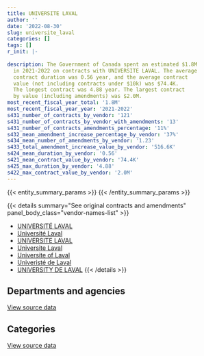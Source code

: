```yaml
---
title: UNIVERSITE LAVAL
author: ''
date: '2022-08-30'
slug: universite_laval
categories: []
tags: []
r_init: |-
  
description: The Government of Canada spent an estimated $1.8M
  in 2021-2022 on contracts with UNIVERSITE LAVAL. The average
  contract duration was 0.56 year, and the average contract
  value (not including contracts under $10k) was $74.4K.
  The longest contract was 4.88 year. The largest contract
  by value (including amendments) was $2.0M.
most_recent_fiscal_year_total: '1.8M'
most_recent_fiscal_year_year: '2021-2022'
s431_number_of_contracts_by_vendor: '121'
s431_number_of_contracts_by_vendor_with_amendments: '13'
s431_number_of_contracts_amendments_percentage: '11%'
s432_mean_amendment_increase_percentage_by_vendor: '37%'
s434_mean_number_of_amendments_by_vendor: '1.23'
s433_total_amendment_increase_value_by_vendor: '516.6K'
s424_mean_duration_by_vendor: '0.56'
s421_mean_contract_value_by_vendor: '74.4K'
s425_max_duration_by_vendor: '4.88'
s422_max_contract_value_by_vendor: '2.0M'
---
```


<script src="/rmarkdown-libs/htmlwidgets/htmlwidgets.js"></script>
<link href="/rmarkdown-libs/datatables-css/datatables-crosstalk.css" rel="stylesheet" />
<script src="/rmarkdown-libs/datatables-binding/datatables.js"></script>
<script src="/rmarkdown-libs/jquery/jquery-3.6.0.min.js"></script>
<link href="/rmarkdown-libs/dt-core-bootstrap/css/dataTables.bootstrap.min.css" rel="stylesheet" />
<link href="/rmarkdown-libs/dt-core-bootstrap/css/dataTables.bootstrap.extra.css" rel="stylesheet" />
<script src="/rmarkdown-libs/dt-core-bootstrap/js/jquery.dataTables.min.js"></script>
<script src="/rmarkdown-libs/dt-core-bootstrap/js/dataTables.bootstrap.min.js"></script>
<link href="/rmarkdown-libs/crosstalk/css/crosstalk.min.css" rel="stylesheet" />
<script src="/rmarkdown-libs/crosstalk/js/crosstalk.min.js"></script>
<script src="/rmarkdown-libs/htmlwidgets/htmlwidgets.js"></script>
<link href="/rmarkdown-libs/datatables-css/datatables-crosstalk.css" rel="stylesheet" />
<script src="/rmarkdown-libs/datatables-binding/datatables.js"></script>
<script src="/rmarkdown-libs/jquery/jquery-3.6.0.min.js"></script>
<link href="/rmarkdown-libs/dt-core-bootstrap/css/dataTables.bootstrap.min.css" rel="stylesheet" />
<link href="/rmarkdown-libs/dt-core-bootstrap/css/dataTables.bootstrap.extra.css" rel="stylesheet" />
<script src="/rmarkdown-libs/dt-core-bootstrap/js/jquery.dataTables.min.js"></script>
<script src="/rmarkdown-libs/dt-core-bootstrap/js/dataTables.bootstrap.min.js"></script>
<link href="/rmarkdown-libs/crosstalk/css/crosstalk.min.css" rel="stylesheet" />
<script src="/rmarkdown-libs/crosstalk/js/crosstalk.min.js"></script>

{{< entity_summary_params >}}
{{< /entity_summary_params >}}

{{< details summary="See original contracts and amendments" panel_body_class="vendor-names-list" >}}
- [UNIVERSITÉ LAVAL](https://search.open.canada.ca/en/ct/?sort=contract_value_f%20desc&page=1&search_text=%22UNIVERSIT%c3%89%20LAVAL%22)
- [Université Laval](https://search.open.canada.ca/en/ct/?sort=contract_value_f%20desc&page=1&search_text=%22Universit%c3%a9%20Laval%22)
- [UNIVERSITE LAVAL](https://search.open.canada.ca/en/ct/?sort=contract_value_f%20desc&page=1&search_text=%22UNIVERSITE%20LAVAL%22)
- [Universite Laval](https://search.open.canada.ca/en/ct/?sort=contract_value_f%20desc&page=1&search_text=%22Universite%20Laval%22)
- [Universite of Laval](https://search.open.canada.ca/en/ct/?sort=contract_value_f%20desc&page=1&search_text=%22Universite%20of%20Laval%22)
- [Univeristé de Laval](https://search.open.canada.ca/en/ct/?sort=contract_value_f%20desc&page=1&search_text=%22Univerist%c3%a9%20de%20Laval%22)
- [UNIVERSITY DE LAVAL](https://search.open.canada.ca/en/ct/?sort=contract_value_f%20desc&page=1&search_text=%22UNIVERSITY%20DE%20LAVAL%22)
{{< /details >}}

## Departments and agencies

<div id="htmlwidget-1" style="width:100%;height:auto;" class="datatables html-widget"></div>
<script type="application/json" data-for="htmlwidget-1">{"x":{"style":"bootstrap","filter":"none","vertical":false,"data":[["<a href=\"/departments/aafc-aac/\">Agriculture and Agri-Food Canada<\/a>","<a href=\"/departments/cfia-acia/\">Canadian Food Inspection Agency<\/a>","<a href=\"/departments/csps-efpc/\">Canada School of Public Service<\/a>","<a href=\"/departments/dfatd-maecd/\">Global Affairs Canada<\/a>","<a href=\"/departments/dfo-mpo/\">Fisheries and Oceans Canada<\/a>","<a href=\"/departments/dnd-mdn/\">National Defence<\/a>","<a href=\"/departments/ec/\">Environment and Climate Change Canada<\/a>","<a href=\"/departments/hc-sc/\">Health Canada<\/a>","<a href=\"/departments/nrc-cnrc/\">National Research Council Canada<\/a>","<a href=\"/departments/nrcan-rncan/\">Natural Resources Canada<\/a>","<a href=\"/departments/pc/\">Parks Canada<\/a>","<a href=\"/departments/pwgsc-tpsgc/\">Public Services and Procurement Canada<\/a>","<a href=\"/departments/rcmp-grc/\">Royal Canadian Mounted Police<\/a>","<a href=\"/departments/tc/\">Transport Canada<\/a>"],[33119.5,54853.04,null,18270.8,333551.14,182169.08,79541.61,null,186516.39,267970.42,null,null,520234.43,null],[71747.03,55003.33,null,11200,1017816.75,307684.94,43608.89,null,417573.53,275689.48,100603.12,null,null,12924.5],[32776.3,null,null,null,468959.56,308153.65,118414.84,55001.43,439772.73,289163.73,94042.47,97800.04,null,93676.73],[184072.28,null,10379.69,null,335622.88,332641.27,43019.81,4194.27,492586.07,67895.16,137636.68,null,null,160177.99]],"container":"<table class=\"table table-striped table-hover row-border order-column display\">\n  <thead>\n    <tr>\n      <th>Department<\/th>\n      <th>2018-2019<\/th>\n      <th>2019-2020<\/th>\n      <th>2020-2021<\/th>\n      <th>2021-2022<\/th>\n    <\/tr>\n  <\/thead>\n<\/table>","options":{"order":[[4,"desc"]],"pageLength":10,"autoWidth":true,"columnDefs":[{"targets":1,"render":"function(data, type, row, meta) {\n    return type !== 'display' ? data : DTWidget.formatCurrency(data, \"$\", 2, 3, \",\", \".\", true, null);\n  }"},{"targets":2,"render":"function(data, type, row, meta) {\n    return type !== 'display' ? data : DTWidget.formatCurrency(data, \"$\", 2, 3, \",\", \".\", true, null);\n  }"},{"targets":3,"render":"function(data, type, row, meta) {\n    return type !== 'display' ? data : DTWidget.formatCurrency(data, \"$\", 2, 3, \",\", \".\", true, null);\n  }"},{"targets":4,"render":"function(data, type, row, meta) {\n    return type !== 'display' ? data : DTWidget.formatCurrency(data, \"$\", 2, 3, \",\", \".\", true, null);\n  }"},{"width":"16%","targets":[1,2,3,4]},{"className":"dt-right","targets":[1,2,3,4]}],"orderClasses":false}},"evals":["options.columnDefs.0.render","options.columnDefs.1.render","options.columnDefs.2.render","options.columnDefs.3.render"],"jsHooks":[]}</script>
<p class="text-right">
<a href="https://github.com/GoC-Spending/contracts-data/tree/main/data/out/vendors/universite_laval/summary_by_fiscal_year_by_department.csv" class="source-data-link btn btn-link">View source data</a>
</p>

## Categories

<div id="htmlwidget-2" style="width:100%;height:auto;" class="datatables html-widget"></div>
<script type="application/json" data-for="htmlwidget-2">{"x":{"style":"bootstrap","filter":"none","vertical":false,"data":[["<a href=\"/categories/facilities_and_construction/\">Facilities and construction<\/a>","<a href=\"/categories/office_management/\">Office management<\/a>","<a href=\"/categories/professional_services/\">Professional services<\/a>","<a href=\"/categories/information_technology/\">Information technology<\/a>","<a href=\"/categories/industrial_products_and_services/\">Industrial products and services<\/a>","<a href=\"/categories/human_capital/\">Human capital<\/a>"],[621963.96,null,948881.29,null,null,105381.15],[104862.9,null,1246905.23,689850,22033.73,250199.71],[108330.24,11497.5,1542148.34,null,36128.02,299657.38],[4194.27,null,1421010.86,null,24750,318270.96]],"container":"<table class=\"table table-striped table-hover row-border order-column display\">\n  <thead>\n    <tr>\n      <th>Category<\/th>\n      <th>2018-2019<\/th>\n      <th>2019-2020<\/th>\n      <th>2020-2021<\/th>\n      <th>2021-2022<\/th>\n    <\/tr>\n  <\/thead>\n<\/table>","options":{"order":[[4,"desc"]],"dom":"t","pageLength":30,"autoWidth":true,"columnDefs":[{"targets":1,"render":"function(data, type, row, meta) {\n    return type !== 'display' ? data : DTWidget.formatCurrency(data, \"$\", 2, 3, \",\", \".\", true, null);\n  }"},{"targets":2,"render":"function(data, type, row, meta) {\n    return type !== 'display' ? data : DTWidget.formatCurrency(data, \"$\", 2, 3, \",\", \".\", true, null);\n  }"},{"targets":3,"render":"function(data, type, row, meta) {\n    return type !== 'display' ? data : DTWidget.formatCurrency(data, \"$\", 2, 3, \",\", \".\", true, null);\n  }"},{"targets":4,"render":"function(data, type, row, meta) {\n    return type !== 'display' ? data : DTWidget.formatCurrency(data, \"$\", 2, 3, \",\", \".\", true, null);\n  }"},{"width":"16%","targets":[1,2,3,4]},{"className":"dt-right","targets":[1,2,3,4]}],"orderClasses":false,"lengthMenu":[10,25,30,50,100]}},"evals":["options.columnDefs.0.render","options.columnDefs.1.render","options.columnDefs.2.render","options.columnDefs.3.render"],"jsHooks":[]}</script>
<p class="text-right">
<a href="https://github.com/GoC-Spending/contracts-data/tree/main/data/out/vendors/universite_laval/summary_by_fiscal_year_by_category.csv" class="source-data-link btn btn-link">View source data</a>
</p>
